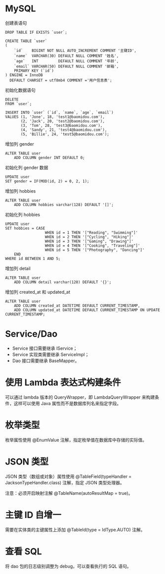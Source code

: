 # MySQL

创建表语句

```mysql
DROP TABLE IF EXISTS `user`;

CREATE TABLE `user`
(
    `id`    BIGINT NOT NULL AUTO_INCREMENT COMMENT '主键ID',
    `name`  VARCHAR(30) DEFAULT NULL COMMENT '姓名',
    `age`   INT         DEFAULT NULL COMMENT '年龄',
    `email` VARCHAR(50) DEFAULT NULL COMMENT '邮箱',
    PRIMARY KEY (`id`)
) ENGINE = InnoDB
  DEFAULT CHARSET = utf8mb4 COMMENT ='用户信息表';
```

初始化数据语句

```mysql
DELETE
FROM `user`;

INSERT INTO `user` (`id`, `name`, `age`, `email`)
VALUES (1, 'Jone', 18, 'test1@baomidou.com'),
       (2, 'Jack', 20, 'test2@baomidou.com'),
       (3, 'Tom', 28, 'test3@baomidou.com'),
       (4, 'Sandy', 21, 'test4@baomidou.com'),
       (5, 'Billie', 24, 'test5@baomidou.com');
```

增加列 gender

```mysql
ALTER TABLE user
    ADD COLUMN gender INT DEFAULT 0;
```

初始化列 gender 数据

```mysql
UPDATE user
SET gender = IF(MOD(id, 2) = 0, 2, 1);
```

增加列 hobbies

```mysql
ALTER TABLE user
    ADD COLUMN hobbies varchar(128) DEFAULT '[]';
```

初始化列 hobbies

```mysql
UPDATE user
SET hobbies = CASE
                  WHEN id = 1 THEN '["Reading", "Swimming"]'
                  WHEN id = 2 THEN '["Cycling", "Hiking"]'
                  WHEN id = 3 THEN '["Gaming", "Drawing"]'
                  WHEN id = 4 THEN '["Cooking", "Traveling"]'
                  WHEN id = 5 THEN '["Photography", "Dancing"]'
    END
WHERE id BETWEEN 1 AND 5;
```

增加列 detail

```mysql
ALTER TABLE user
    ADD COLUMN detail varchar(128) DEFAULT '{}';
```

增加列 created_at 和 updated_at

```mysql
ALTER TABLE user
    ADD COLUMN created_at DATETIME DEFAULT CURRENT_TIMESTAMP,
    ADD COLUMN updated_at DATETIME DEFAULT CURRENT_TIMESTAMP ON UPDATE CURRENT_TIMESTAMP;
```

# Service/Dao

- Service 接口需要继承 IService；
- Service 实现类需要继承 ServiceImpl；
- Dao 接口需要继承 BaseMapper。

# 使用 Lambda 表达式构建条件

可以通过 lambda 版本的 QueryWrapper，即 LambdaQueryWrapper 来构建条件，这样可以使用 Java 属性而不是数据库列名来指定字段。

# 枚举类型

枚举属性使用 @EnumValue 注解，指定枚举值在数据库中存储的实际值。

# JSON 类型

JSON 类型（数组或对象）属性使用 @TableField(typeHandler = JacksonTypeHandler.class) 注解，指定 JSON 类型处理器。

注意：必须开启映射注解 @TableName(autoResultMap = true)。

# 主键 ID 自增一

需要在实体类的主键属性上添加 @TableId(type = IdType.AUTO) 注解。

# 查看 SQL

将 dao 包的日志级别调整为 debug，可以查看执行的 SQL 语句。